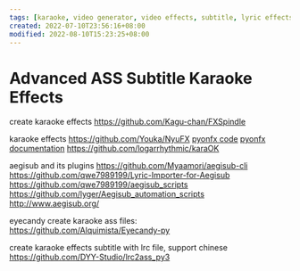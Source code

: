 ```yaml
---
tags: [karaoke, video generator, video effects, subtitle, lyric effects, pyjom, project, dog video, pets]
created: 2022-07-10T23:56:16+08:00
modified: 2022-08-10T15:23:25+08:00
---
```


# Advanced ASS Subtitle Karaoke Effects

create karaoke effects
https://github.com/Kagu-chan/FXSpindle

karaoke effects
https://github.com/Youka/NyuFX
[pyonfx code](https://github.com/CoffeeStraw/PyonFX)
[pyonfx documentation](https://pyonfx.readthedocs.io/en/latest/quick%20start.html#starting-out)
https://github.com/logarrhythmic/karaOK

aegisub and its plugins
https://github.com/Myaamori/aegisub-cli
https://github.com/qwe7989199/Lyric-Importer-for-Aegisub
https://github.com/qwe7989199/aegisub_scripts
https://github.com/lyger/Aegisub_automation_scripts
http://www.aegisub.org/

eyecandy create karaoke ass files:
https://github.com/Alquimista/Eyecandy-py

create karaoke effects subtitle with lrc file, support chinese
https://github.com/DYY-Studio/lrc2ass_py3
